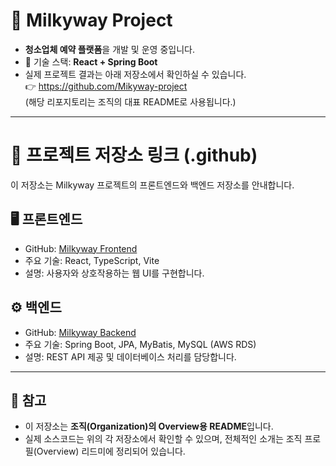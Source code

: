 # 🌌 Milkyway Project

- **청소업체 예약 플랫폼**을 개발 및 운영 중입니다.
- 🚀 기술 스택: **React + Spring Boot**
- 실제 프로젝트 결과는 아래 저장소에서 확인하실 수 있습니다.  
  👉 https://github.com/Mikyway-project  
  (해당 리포지토리는 조직의 대표 README로 사용됩니다.)

---

# 🔗 프로젝트 저장소 링크 (.github)

이 저장소는 Milkyway 프로젝트의 프론트엔드와 백엔드 저장소를 안내합니다.

## 🖥️ 프론트엔드

- GitHub: [Milkyway Frontend](https://github.com/Mikyway-project/mlikwayfrontend)
- 주요 기술: React, TypeScript, Vite
- 설명: 사용자와 상호작용하는 웹 UI를 구현합니다.

## ⚙️ 백엔드

- GitHub: [Milkyway Backend](https://github.com/Mikyway-project/mlikwayBackend)
- 주요 기술: Spring Boot, JPA, MyBatis, MySQL (AWS RDS)
- 설명: REST API 제공 및 데이터베이스 처리를 담당합니다.

---

## 📌 참고

- 이 저장소는 **조직(Organization)의 Overview용 README**입니다.
- 실제 소스코드는 위의 각 저장소에서 확인할 수 있으며, 전체적인 소개는 조직 프로필(Overview) 리드미에 정리되어 있습니다.
